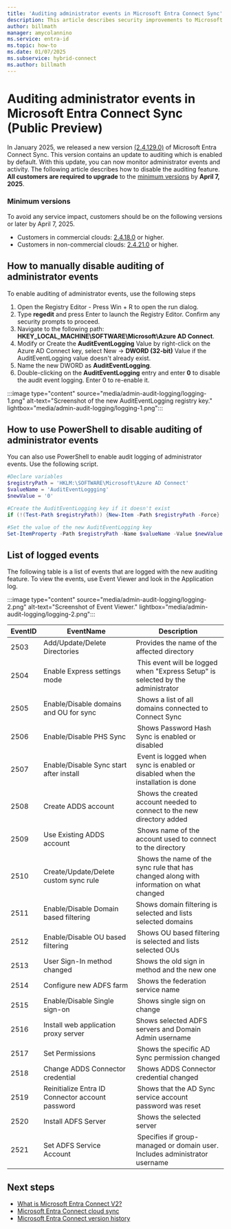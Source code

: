 ```yaml
---
title: 'Auditing administrator events in Microsoft Entra Connect Sync'
description: This article describes security improvements to Microsoft Entra Connect Sync and how to enable logging of administrator activities.
author: billmath
manager: amycolannino
ms.service: entra-id
ms.topic: how-to
ms.date: 01/07/2025
ms.subservice: hybrid-connect
ms.author: billmath
---
```


# Auditing administrator events in Microsoft Entra Connect Sync (Public Preview)

In January 2025, we released a new version [(2.4.129.0)](reference-connect-version-history.md#241290) of Microsoft Entra Connect Sync. This version contains an update to auditing which is enabled by default. With this update, you can now monitor administrator events and activity. The following article describes how to disable the auditing feature. **All customers are required to upgrade** to the [minimum versions](#minimum-versions) by **April 7, 2025**. 

### Minimum versions 

To avoid any service impact, customers should be on the following versions or later by April 7, 2025. 
- Customers in commercial clouds: [2.4.18.0](reference-connect-version-history.md#24180) or higher.
- Customers in non-commercial clouds: [2.4.21.0](reference-connect-version-history.md#24210) or higher. 

## How to manually disable auditing of administrator events
To enable auditing of administrator events, use the following steps

1. Open the Registry Editor - Press Win + R to open the run dialog. 
2. Type **regedit** and press Enter to launch the Registry Editor. Confirm any security prompts to proceed. 
3. Navigate to the following path: **HKEY_LOCAL_MACHINE\SOFTWARE\Microsoft\Azure AD Connect**. 
4. Modify or Create the **AuditEventLogging** Value by right-click on the Azure AD Connect key, select New -> **DWORD (32-bit)** Value if the AuditEventLogging value doesn't already exist. 
5. Name the new DWORD as **AuditEventLogging**. 
6. Double-clicking on the **AuditEventLogging** entry and enter **0** to disable the audit event logging. Enter 0 to re-enable it. 

:::image type="content" source="media/admin-audit-logging/logging-1.png" alt-text="Screenshot of the new AuditEventLogging registry key." lightbox="media/admin-audit-logging/logging-1.png":::


## How to use PowerShell to disable auditing of administrator events
You can also use PowerShell to enable audit logging of administrator events. Use the following script.

 ```powershell
 #Declare variables
 $registryPath = 'HKLM:\SOFTWARE\Microsoft\Azure AD Connect'
 $valueName = 'AuditEventLoggging'
 $newValue = '0'

 #Create the AuditEventLogging key if it doesn't exist
 if (!(Test-Path $registryPath)) {New-Item -Path $registryPath -Force}

 #Set the value of the new AuditEventLogging key
 Set-ItemProperty -Path $registryPath -Name $valueName -Value $newValue
 ```

## List of logged events
The following table is a list of events that are logged with the new auditing feature. To view the events, use Event Viewer and look in the Application log. 

:::image type="content" source="media/admin-audit-logging/logging-2.png" alt-text="Screenshot of Event Viewer." lightbox="media/admin-audit-logging/logging-2.png":::

|EventID|EventName|Description|
|-----|-----|-----|
|2503|Add/Update/Delete Directories|Provides the name of the affected directory|
|2504|Enable Express settings mode| This event will be logged when "Express Setup" is selected by the administrator|
|2505|Enable/Disable domains and OU for sync| Shows a list of all domains connected to Connect Sync|
|2506|Enable/Disable PHS Sync| Shows Password Hash Sync is enabled or disabled|
|2507|Enable/Disable Sync start after install| Event is logged when sync is enabled or disabled when the installation is done|
|2508|Create ADDS account| Shows the created account needed to connect to the new directory added|
|2509|Use Existing ADDS account| Shows name of the account used to connect to the directory|
|2510|Create/Update/Delete custom sync rule| Shows the name of the sync rule that has changed along with information on what changed|
|2511|Enable/Disable Domain based filtering|Shows domain filtering is selected and lists selected domains|
|2512|Enable/Disable OU based filtering| Shows OU based filtering is selected and lists selected OUs |
|2513|User Sign-In method changed|Shows the old sign in method and the new one |
|2514|Configure new ADFS farm| Shows the federation service name|
|2515|Enable/Disable Single sign-on| Shows single sign on change |
|2516|Install web application proxy server|Shows selected ADFS servers and Domain Admin username|
|2517|Set Permissions| Shows the specific AD Sync permission changed|
|2518|Change ADDS Connector credential| Shows ADDS Connector credential changed|
|2519|Reinitialize Entra ID Connector account password| Shows that the AD Sync service account password was reset|
|2520|Install ADFS Server| Shows the selected server|
|2521|Set ADFS Service Account| Specifies if group-managed or domain user. Includes administrator username|


 ## Next steps

- [What is Microsoft Entra Connect V2?](whatis-azure-ad-connect-v2.md)
- [Microsoft Entra Connect cloud sync](/azure/active-directory/cloud-sync/what-is-cloud-sync)
- [Microsoft Entra Connect version history](reference-connect-version-history.md)
